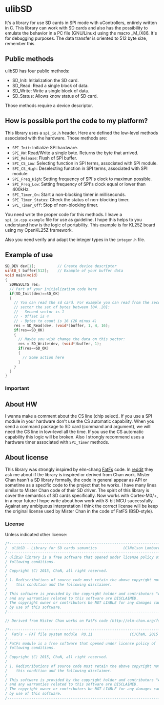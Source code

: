 # ulibSD
It's a library for use SD cards in SPI mode with uControllers, entirely written
in C. This library can work with SD cards and also has the possibility to
emulate the behavior in a PC file (GNU/Linux) using the macro _M_IX86. It's for
debugging purposes. The data transfer is oriented to 512 byte size,
remember this.

## Public methods
ulibSD has four public methods:

* SD_Init: Initialization the SD card.
* SD_Read: Read a single block of data.
* SD_Write: Write a single block of data.
* SD_Status: Allows know status of SD card.

Those methods require a device descriptor.

## How is possible port the code to my platform?

This library uses a `spi_io.h` header. Here are defined the low-level methods 
associated with the hardware. Those methods are:

* `SPI_Init`: Initialize SPI hardware.
* `SPI_RW`: Read/Write a single byte. Returns the byte that arrived.
* `SPI_Release`: Flush of SPI buffer.
* `SPI_CS_Low`: Selecting function in SPI terms, associated with SPI module.
* `SPI_CS_High`: Deselecting function in SPI terms, associated with SPI module.
* `SPI_Freq_High`: Setting frequency of SPI's clock to maximun possible.
* `SPI_Freq_Low`: Setting frequency of SPI's clock equal or lower than 400kHz.
* `SPI_Timer_On`: Start a non-blocking timer in milliseconds.
* `SPI_Timer_Status`: Check the status of non-blocking timer.
* `SPI_Timer_Off`: Stop of non-blocking timer.

You need write the proper code for this methods. I leave a `spi_io.cpp.example` 
file for use as guideline. I hope this helps to you understand how is the logic
of portability. This example is for KL25Z board using my OpenKL25Z framework.

Also you need verify and adapt the integer types in the `integer.h` file.

## Example of use

```c
SD_DEV dev[1];          // Create device descriptor
uint8_t buffer[512];    // Example of your buffer data
void main(void)
{
  SDRESULTS res;
  // Part of your initialization code here
  if(SD_Init(dev)==SD_OK)
  {
    // You can read the sd card. For example you can read from the second
    // sector the set of bytes between [04..20]:
    // - Second sector is 1
    // - Offset is 4
    // - Bytes to count is 16 (20 minus 4)
    res = SD_Read(dev, (void*)buffer, 1, 4, 16);
    if(res==SD_OK)
    {
      // Maybe you wish change the data on this sector:
      res = SD_Write(dev, (void*)buffer, 1);
      if(res==SD_OK)
      {
        // Some action here
      }
    }
  }
}
```

### Important

## About HW

I wanna make a comment about the CS line (chip select). If you use a SPI module
in your hardware don't use the CS automatic capability. When you send a command
package to SD card (command and argument), we will need the CS line in
low-level all the time. If you use the CS automatic capability this logic will
be broken.
Also I strongly recommend uses a hardware timer associated with `SPI_Timer`
methods.

## About license

This library was strongly inspired by elm-chang [FatFs](http://elm-chan.org/fsw/ff/00index_e.html) code.
In [reddit](https://www.reddit.com/r/microcontrollers/comments/3e71s8/its_a_library_for_use_sd_cards_in_spi_mode_with/) they ask me about if the
library is inspired or derived from Chan work. Mister Chan hasn't a SD library
formally, the code in general appear as API or sometime as a specific code to
the project that he works. I have many lines similar to Mister Chan code of
their SD driver. The spirit of this library is cover the semantics of SD cards
specifically. Now works with Cortex-M0/+, in a near future I hope write about
how work with 8-bit MCU successfully. Against any ambiguous interpretation I
think the correct license will be keep the original license used by Mister Chan
in the code of FatFS (BSD-style).

### License

Unless indicated other license:

```c
/*----------------------------------------------------------------------------/
/  ulibSD - Library for SD cards semantics            (C)Nelson Lombardo, 2015
/-----------------------------------------------------------------------------/
/ ulibSD library is a free software that opened under license policy of
/ following conditions.
/
/ Copyright (C) 2015, ChaN, all right reserved.
/
/ 1. Redistributions of source code must retain the above copyright notice,
/    this condition and the following disclaimer.
/
/ This software is provided by the copyright holder and contributors "AS IS"
/ and any warranties related to this software are DISCLAIMED.
/ The copyright owner or contributors be NOT LIABLE for any damages caused
/ by use of this software.
/----------------------------------------------------------------------------*/

// Derived from Mister Chan works on FatFs code (http://elm-chan.org/fsw/ff/00index_e.html):

/*----------------------------------------------------------------------------/
/  FatFs - FAT file system module  R0.11                 (C)ChaN, 2015
/-----------------------------------------------------------------------------/
/ FatFs module is a free software that opened under license policy of
/ following conditions.
/
/ Copyright (C) 2015, ChaN, all right reserved.
/
/ 1. Redistributions of source code must retain the above copyright notice,
/    this condition and the following disclaimer.
/
/ This software is provided by the copyright holder and contributors "AS IS"
/ and any warranties related to this software are DISCLAIMED.
/ The copyright owner or contributors be NOT LIABLE for any damages caused
/ by use of this software.
/----------------------------------------------------------------------------*/
```

